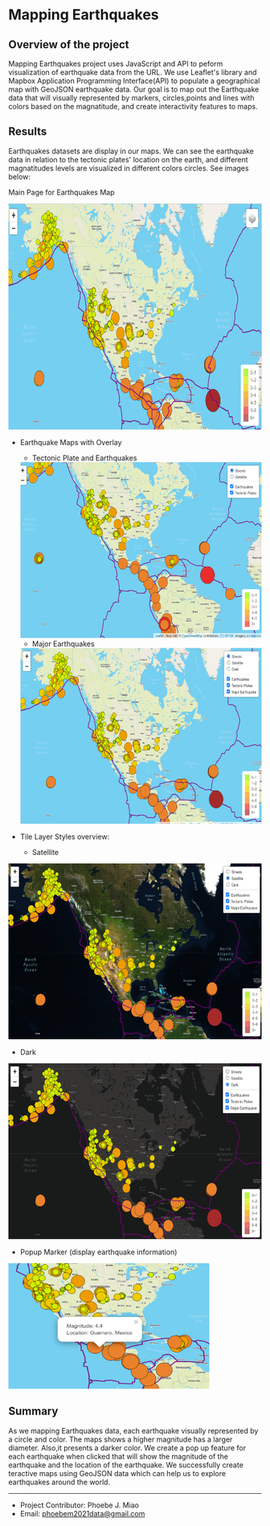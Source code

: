 # Mapping Earthquakes

## Overview of the project
Mapping Earthquakes project uses JavaScript and API to peform visualization of earthquake data from the URL. We use Leaflet's library and Mapbox Application Programming Interface(API) to populate a geographical map with GeoJSON earthquake data. Our goal is to map out the Earthquake data that will visually represented by markers, circles,points and lines with colors based on the magnatitude, and create interactivity features to maps.

## Results
Earthquakes datasets are display in our maps. We can see the earthquake data in relation to the tectonic plates' location on the earth, and different magnatitudes levels are visualized in different colors circles. See images below:

Main Page for Earthquakes Map

<img src='Earthquake_Challenge/static/images/mainpg.PNG' width=800 height=450>

- Earthquake Maps with Overlay

  - Tectonic Plate and Earthquakes
   <img src='Earthquake_Challenge/static/images/Linstring.PNG' width=600 height=350>
   
  - Major Earthquakes


  <img src='Earthquake_Challenge/static/images/major_eq.PNG' width=600 height=350>

- Tile Layer Styles overview:
  - Satellite

<img src='Earthquake_Challenge/static/images/satellite_style.PNG' width=600 height=350>

  - Dark
  
 <img src='Earthquake_Challenge/static/images/dark_tile_style.PNG' width=600 height=350>

- Popup Marker (display earthquake information)

<img src='Earthquake_Challenge/static/images/popup.PNG' width=400 height=250>

## Summary
As we mapping Earthquakes data, each earthquake visually represented by a circle and color. The maps shows a higher magnitude has a larger diameter. Also,it presents a darker color. We create a pop up feature for each earthquake when clicked that will show the magnitude of the earthquake and the location of the earthquake. We successfully create teractive maps using GeoJSON data which can help us to explore earthquakes around the world. 

_____________________________________________________________________________________________________________________________________________________________

- Project Contributor: Phoebe J. Miao
- Email: phoebem2021data@gmail.com
 
